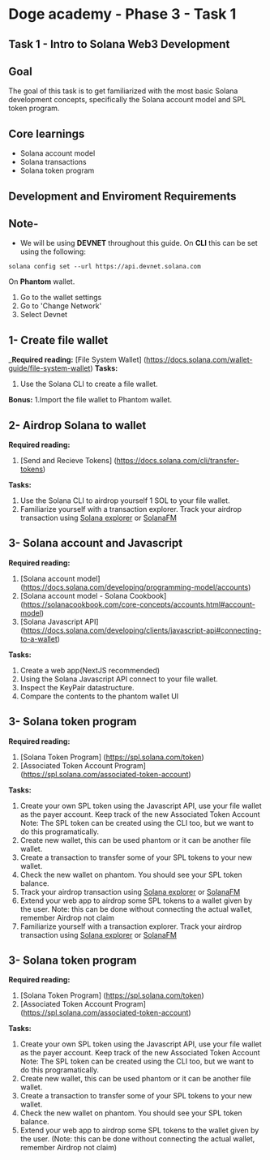 # Doge academy -  Phase 3 - Task 1

## Task 1 - Intro to Solana Web3 Development

## Goal
The goal of this task is to get familiarized with the most basic Solana development concepts, specifically the Solana account model and SPL token program.

## Core learnings
- Solana account model
- Solana transactions
- Solana token program

## Development and Enviroment Requirements

## Note-
* We will be using __DEVNET__ throughout this guide.
On __CLI__ this can be set using the following:
```
solana config set --url https://api.devnet.solana.com
```

On __Phantom__ wallet.
1. Go to the wallet settings
2. Go to 'Change Network'
3. Select Devnet


## 1- Create file wallet
___Required reading:__ [File System Wallet] (https://docs.solana.com/wallet-guide/file-system-wallet)
__Tasks:__
1. Use the Solana CLI to create a file wallet.

__Bonus:__
1.Import the file wallet to Phantom wallet.
 
 
## 2- Airdrop Solana to wallet
__Required reading:__
1. [Send and Recieve Tokens] (https://docs.solana.com/cli/transfer-tokens)

__Tasks:__ 
1. Use the Solana CLI to airdrop yourself 1 SOL to your file wallet.
2. Familiarize yourself with a transaction explorer. Track your airdrop transaction using [Solana explorer](https://explorer.solana.com/) or [SolanaFM](https://solana.fm/)


## 3- Solana account and Javascript
__Required reading:__
 1. [Solana account model] (https://docs.solana.com/developing/programming-model/accounts)
 2. [Solana account model - Solana Cookbook] (https://solanacookbook.com/core-concepts/accounts.html#account-model)
 3. [Solana Javascript API] (https://docs.solana.com/developing/clients/javascript-api#connecting-to-a-wallet)
 
 __Tasks:__
 1. Create a web app(NextJS recommended)
 2. Using the Solana Javascript API connect to your file wallet.
 3. Inspect the KeyPair datastructure.
 4. Compare the contents to the phantom wallet UI

 ## 3- Solana token program
__Required reading:__
 1. [Solana Token Program] (https://spl.solana.com/token)
 2. [Associated Token Account Program] (https://spl.solana.com/associated-token-account)
 
 __Tasks:__
 1. Create your own SPL token using the Javascript API, use your file wallet as the payer account. Keep track of the new Associated Token Account
 Note: The SPL token can be created using the CLI too, but we want to do this programatically.
 2. Create new wallet, this can be used phantom or it can be another file wallet.
 2. Create a transaction to transfer some of your SPL tokens to your new wallet.
 3. Check the new wallet on phantom. You should see your SPL token balance.
 4. Track your airdrop transaction using [Solana explorer](https://explorer.solana.com/) or [SolanaFM](https://solana.fm/)
 5. Extend your web app to airdrop some SPL tokens to a wallet given by the user. 
 Note: this can be done without connecting the actual wallet, remember Airdrop not claim
 6. Familiarize yourself with a transaction explorer. Track your airdrop transaction using [Solana explorer](https://explorer.solana.com/) or [SolanaFM](https://solana.fm/)


 ## 3- Solana token program
__Required reading:__
 1. [Solana Token Program] (https://spl.solana.com/token)
 2. [Associated Token Account Program] (https://spl.solana.com/associated-token-account)
 
 __Tasks:__
 1. Create your own SPL token using the Javascript API, use your file wallet as the payer account. Keep track of the new Associated Token Account
 Note: The SPL token can be created using the CLI too, but we want to do this programatically.
 2. Create new wallet, this can be used phantom or it can be another file wallet.
 2. Create a transaction to transfer some of your SPL tokens to your new wallet.
 3. Check the new wallet on phantom. You should see your SPL token balance.
 4. Extend your web app to airdrop some SPL tokens to the wallet given by the user. (Note: this can be done without connecting the actual wallet, remember Airdrop not claim)
 

